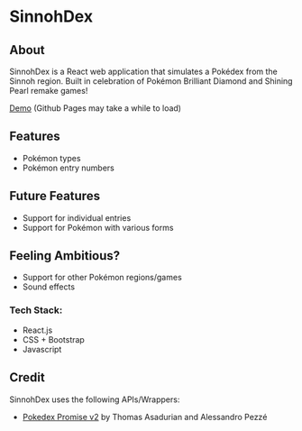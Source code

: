 # SinnohDex 

## About
SinnohDex is a React web application that simulates a Pokédex from the Sinnoh region. Built in celebration of Pokémon Brilliant Diamond and Shining Pearl remake games!

[Demo](https://danlee01.github.io/SinnohDex) (Github Pages may take a while to load)

## Features
- Pokémon types
- Pokémon entry numbers

## Future Features
- Support for individual entries
- Support for Pokémon with various forms

## Feeling Ambitious?
- Support for other Pokémon regions/games
- Sound effects

### Tech Stack:
- React.js
- CSS + Bootstrap
- Javascript

## Credit
SinnohDex uses the following APIs/Wrappers:
- [Pokedex Promise v2](https://github.com/PokeAPI/pokedex-promise-v2) by Thomas Asadurian and Alessandro Pezzé

